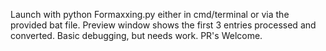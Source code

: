 Launch with python Formaxxing.py either in cmd/terminal or via the provided bat file.
Preview window shows the first 3 entries processed and converted.
Basic debugging, but needs work.
PR's Welcome.
